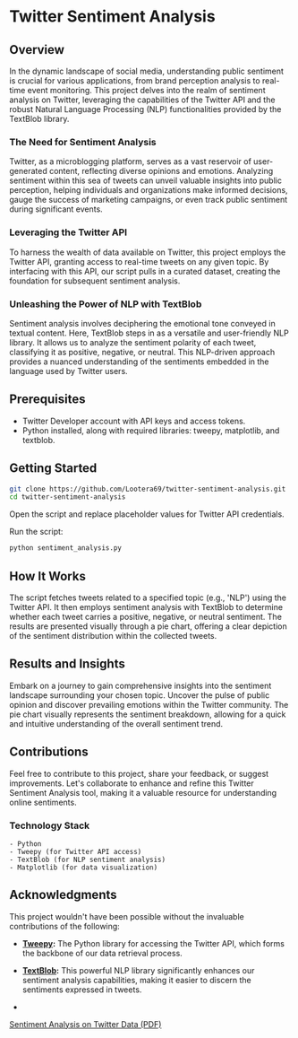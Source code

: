 # Twitter Sentiment Analysis

## Overview

In the dynamic landscape of social media, understanding public sentiment is crucial for various applications, from brand perception analysis to real-time event monitoring. This project delves into the realm of sentiment analysis on Twitter, leveraging the capabilities of the Twitter API and the robust Natural Language Processing (NLP) functionalities provided by the TextBlob library.

### The Need for Sentiment Analysis

Twitter, as a microblogging platform, serves as a vast reservoir of user-generated content, reflecting diverse opinions and emotions. Analyzing sentiment within this sea of tweets can unveil valuable insights into public perception, helping individuals and organizations make informed decisions, gauge the success of marketing campaigns, or even track public sentiment during significant events.

### Leveraging the Twitter API

To harness the wealth of data available on Twitter, this project employs the Twitter API, granting access to real-time tweets on any given topic. By interfacing with this API, our script pulls in a curated dataset, creating the foundation for subsequent sentiment analysis.

### Unleashing the Power of NLP with TextBlob

Sentiment analysis involves deciphering the emotional tone conveyed in textual content. Here, TextBlob steps in as a versatile and user-friendly NLP library. It allows us to analyze the sentiment polarity of each tweet, classifying it as positive, negative, or neutral. This NLP-driven approach provides a nuanced understanding of the sentiments embedded in the language used by Twitter users.

## Prerequisites
- Twitter Developer account with API keys and access tokens.
- Python installed, along with required libraries: tweepy, matplotlib, and textblob.

## Getting Started
```bash
git clone https://github.com/Lootera69/twitter-sentiment-analysis.git
cd twitter-sentiment-analysis
```
Open the script and replace placeholder values for Twitter API credentials.

Run the script:
```bash
python sentiment_analysis.py
```
## How It Works
The script fetches tweets related to a specified topic (e.g., 'NLP') using the Twitter API. It then employs sentiment analysis with TextBlob to determine whether each tweet carries a positive, negative, or neutral sentiment. The results are presented visually through a pie chart, offering a clear depiction of the sentiment distribution within the collected tweets.

## Results and Insights
Embark on a journey to gain comprehensive insights into the sentiment landscape surrounding your chosen topic. Uncover the pulse of public opinion and discover prevailing emotions within the Twitter community. The pie chart visually represents the sentiment breakdown, allowing for a quick and intuitive understanding of the overall sentiment trend.

## Contributions
Feel free to contribute to this project, share your feedback, or suggest improvements. Let's collaborate to enhance and refine this Twitter Sentiment Analysis tool, making it a valuable resource for understanding online sentiments.

### Technology Stack
```
- Python
- Tweepy (for Twitter API access)
- TextBlob (for NLP sentiment analysis)
- Matplotlib (for data visualization)
```
## Acknowledgments
This project wouldn't have been possible without the invaluable contributions of the following:

- **[Tweepy](https://www.tweepy.org/):** The Python library for accessing the Twitter API, which forms the backbone of our data retrieval process.

- **[TextBlob](https://textblob.readthedocs.io/):** This powerful NLP library significantly enhances our sentiment analysis capabilities, making it easier to discern the sentiments expressed in tweets.
- 

[Sentiment Analysis on Twitter Data (PDF)](Sentiment%20Analysis%20on%20Twitter%20Data.pdf)


